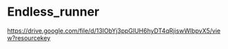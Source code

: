 # Endless_runner
https://drive.google.com/file/d/13IObYj3ppGlUH6hyDT4qRjiswWlbpvX5/view?resourcekey
